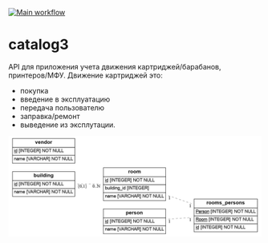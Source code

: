 [![Main workflow](https://github.com/sorochinskii/catalog3/actions/workflows/main.yml/badge.svg)](https://github.com/sorochinskii/catalog3/actions/workflows/main.yml)

# catalog3

API для приложения учета движения картриджей/барабанов, принтеров/МФУ.
Движение картриджей это:
- покупка
- введение в эксплуатацию
- передача пользователю
- заправка/ремонт
- выведение из эксплутации.

![ER-модель](./docs/erd.png)
